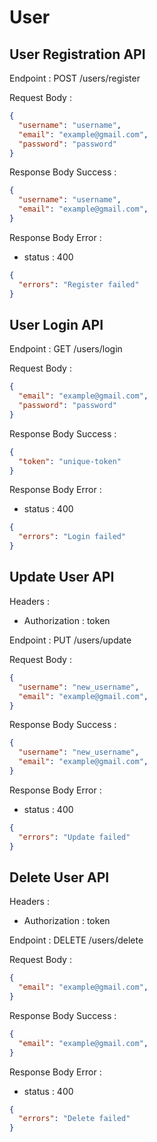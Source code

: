 # User

## User Registration API

Endpoint : POST /users/register

Request Body :

```json
{
  "username": "username",
  "email": "example@gmail.com",
  "password": "password"
}
```

Response Body Success :

```json
{
  "username": "username",
  "email": "example@gmail.com",
}
```

Response Body Error :

- status : 400

```json
{
  "errors": "Register failed"
}
```

## User Login API

Endpoint : GET /users/login

Request Body :

```json
{
  "email": "example@gmail.com",
  "password": "password"
}
```

Response Body Success :

```json
{
  "token": "unique-token" 
}
```

Response Body Error :

- status : 400

```json
{
  "errors": "Login failed"
}
```

## Update User API

Headers :

- Authorization : token

Endpoint : PUT /users/update

Request Body :

```json
{
  "username": "new_username",
  "email": "example@gmail.com",
}
```

Response Body Success :

```json
{
  "username": "new_username",
  "email": "example@gmail.com",
}
```

Response Body Error :

- status : 400

```json
{
  "errors": "Update failed"
}
```

## Delete User API

Headers :

- Authorization : token

Endpoint : DELETE /users/delete

Request Body :

```json
{
  "email": "example@gmail.com",
}
```

Response Body Success :

```json
{
  "email": "example@gmail.com",
}
```

Response Body Error :

- status : 400

```json
{
  "errors": "Delete failed"
}
```
